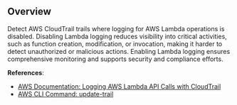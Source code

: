## Overview

Detect AWS CloudTrail trails where logging for AWS Lambda operations is disabled. Disabling Lambda logging reduces visibility into critical activities, such as function creation, modification, or invocation, making it harder to detect unauthorized or malicious actions. Enabling Lambda logging ensures comprehensive monitoring and supports security and compliance efforts.

**References**:
- [AWS Documentation: Logging AWS Lambda API Calls with CloudTrail](https://docs.aws.amazon.com/lambda/latest/dg/logging-using-cloudtrail.html)
- [AWS CLI Command: update-trail](https://docs.aws.amazon.com/cli/latest/reference/cloudtrail/update-trail.html)
